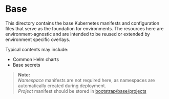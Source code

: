 # Base

This directory contains the base Kubernetes manifests and configuration files that serve as the foundation for environments. 
The resources here are environment-agnostic and are intended to be reused or extended by environment specific overlays.

Typical contents may include:
- Common Helm charts
- Base secrets

> **Note:**  
> *Namespace* manifests are not required here, as namespaces are automatically created during deployment.  
> *Project* manifest should be stored in [bootstrap/base/projects](../../bootstrap/base/projects/)